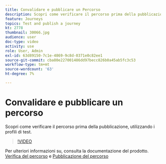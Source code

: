 ```yaml
---
title: Convalidare e pubblicare un Percorso
description: Scopri come verificare il percorso prima della pubblicazione, utilizzando i profili di test.
feature: Journeys
topics: Test and publish a journey
kt: 2778
thumbnail: 30066.jpg
audience: user
doc-type: video
activity: use
role: User, Admin
exl-id: 63d89150-7c1e-4869-9c8d-0371e0c82ee1
source-git-commit: cba80e227001486dd97becc826b0a45ab5fc3c53
workflow-type: tm+mt
source-wordcount: '63'
ht-degree: 7%

---
```


# Convalidare e pubblicare un percorso

Scopri come verificare il percorso prima della pubblicazione, utilizzando i profili di test.

>[!VIDEO](https://video.tv.adobe.com/v/30066?quality=12&learn=on)

Per ulteriori informazioni su, consulta la documentazione del prodotto. [Verifica del percorso](https://experienceleague.adobe.com/docs/journeys/using/building-journeys/testing-the-journey.html)
e [Pubblicazione del percorso](https://experienceleague.adobe.com/docs/journeys/using/building-journeys/publishing-the-journey.html)
